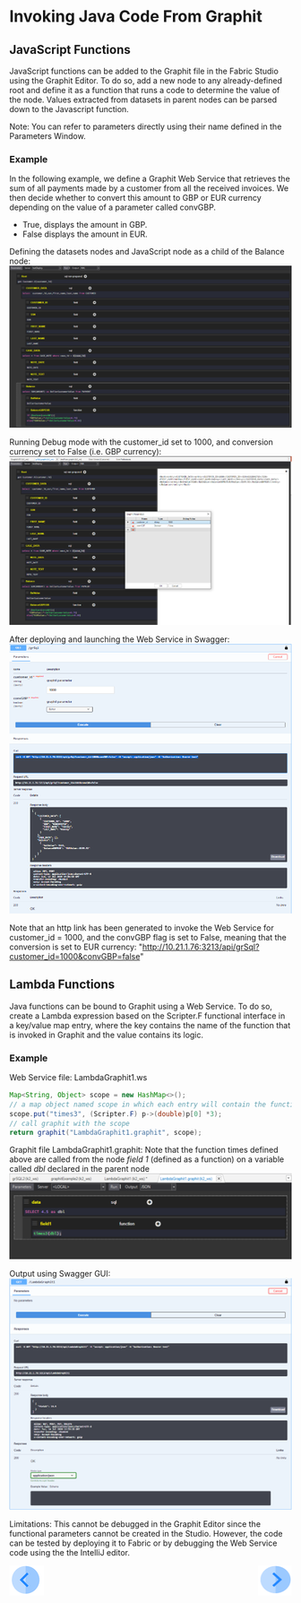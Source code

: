 # Invoking Java Code From Graphit


## JavaScript Functions
JavaScript functions can be added to the Graphit file in the Fabric Studio using the Graphit Editor. To do so, add a new node to any already-defined root and define it as a function that runs a code to determine the value of the node. Values extracted from datasets in parent nodes can be parsed down to the Javascript function.

Note: You can refer to parameters directly using their name defined in the Parameters Window.

### Example
In the following example, we define a Graphit Web Service that retrieves the sum of all payments made by a customer from all the received invoices.
We then decide whether to convert this amount to GBP or EUR currency depending on the value of a parameter called convGBP.

-  True, displays the amount in GBP.
-  False displays the amount in EUR.

Defining the datasets nodes and JavaScript node as a child of the Balance node:
![](/articles/15_web_services/17_Graphit/images/50_invoke_javacode_from_graphit.PNG)


Running Debug mode with the customer_id set to 1000, and conversion currency set to False (i.e. GBP currency):
![](/articles/15_web_services/17_Graphit/images/51_invoke_javacode_from_graphit.PNG)


After deploying and launching the Web Service in Swagger:
![](/articles/15_web_services/17_Graphit/images/52_invoke_javacode_from_graphit.PNG)


Note that an http link has been generated to invoke the Web Service for customer_id = 1000, and the convGBP flag is set to False, meaning that the conversion is set to EUR currency:
"http://10.21.1.76:3213/api/grSql?customer_id=1000&convGBP=false"




## Lambda Functions
Java functions can be bound to Graphit using a Web Service. To do so, create a Lambda expression based on the Scripter.F functional interface in a key/value map entry, where the key contains the name of the function that is invoked in Graphit and the value contains its logic.
  
### Example

Web Service file: LambdaGraphit1.ws

```java
Map<String, Object> scope = new HashMap<>();
// a map object named scope in which each entry will contain the function's name and it's logic
scope.put("times3", (Scripter.F) p->(double)p[0] *3);
// call graphit with the scope
return graphit("LambdaGraphit1.graphit", scope);
```

Graphit file LambdaGraphit1.graphit: 
Note that the function times defined above are called from the node *field 1* (defined as a function) on a variable called *dbl* declared in the parent node 
![](/articles/15_web_services/17_Graphit/images/52a_invoke_javacode_from_graphit.PNG)


Output using Swagger GUI:
![](/articles/15_web_services/17_Graphit/images/52b_invoke_javacode_from_graphit.PNG)


Limitations:
This cannot be debugged in the Graphit Editor since the functional parameters cannot be created in the Studio. 
However, the code can be tested by deploying it to Fabric or by debugging the Web Service code using the the IntelliJ editor. 
  
 

[![Previous](/articles/images/Previous.png)](/articles/15_web_services/17_Graphit/07_invoking_graphit_files.md)[<img align="right" width="60" height="54" src="/articles/images/Next.png">](/articles/15_web_services/17_Graphit/09_invoke_graphit_from_outside_studio.md)

